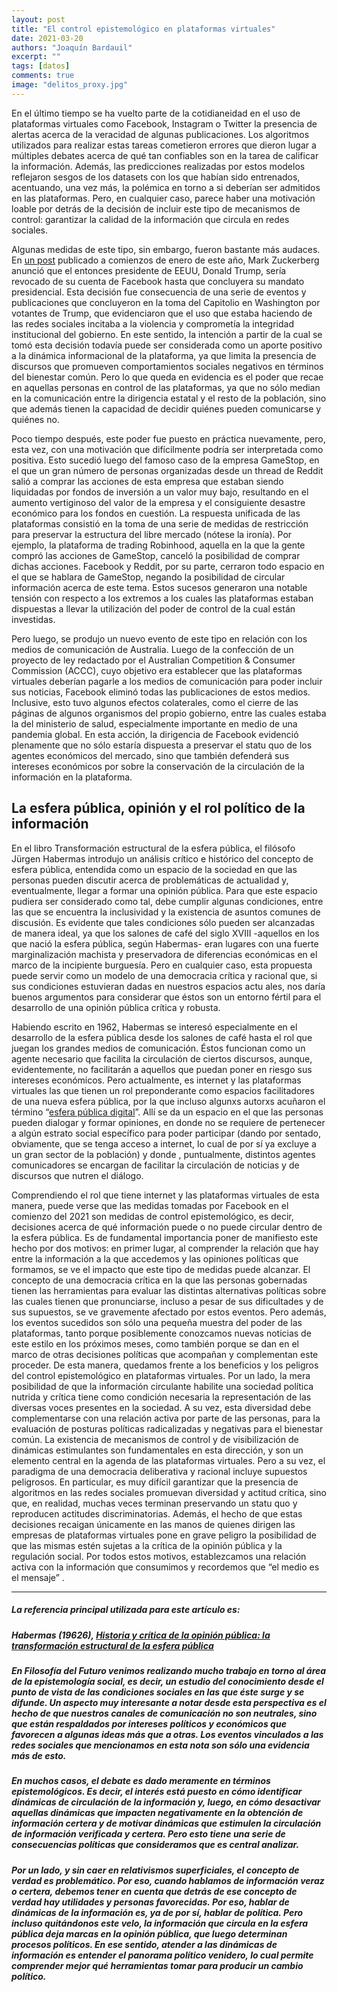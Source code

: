 ```yaml
---
layout: post
title: "El control epistemológico en plataformas virtuales"
date: 2021-03-20
authors: "Joaquín Bardauil"
excerpt: ""
tags: [datos]
comments: true
image: "delitos_proxy.jpg"
---
```


En el último tiempo se ha vuelto parte de la cotidianeidad en el uso de plataformas virtuales como Facebook, Instagram o Twitter la presencia de alertas acerca de la veracidad de algunas publicaciones. Los algoritmos utilizados para realizar estas tareas cometieron errores que dieron lugar a múltiples debates acerca de qué tan confiables son en la tarea de calificar la información. Además, las predicciones realizadas por estos modelos reflejaron sesgos de los datasets con los que habían sido entrenados, acentuando, una vez más, la polémica en torno a si deberían ser admitidos en las plataformas. Pero, en cualquier caso, parece haber una motivación loable por detrás de la decisión de incluir este tipo de mecanismos de control: garantizar la calidad de la información que circula en redes sociales.

Algunas medidas de este tipo, sin embargo, fueron bastante más audaces. En [un post](https://www.facebook.com/zuck/posts/10112681480907401) publicado a comienzos de enero de este año, Mark Zuckerberg anunció que el entonces presidente de EEUU, Donald Trump, sería revocado de su cuenta de Facebook hasta que concluyera su mandato presidencial. Esta decisión fue consecuencia de una serie de eventos y publicaciones que concluyeron en la toma del Capitolio en Washington por votantes de Trump, que evidenciaron que el uso que estaba haciendo de las redes sociales incitaba a la violencia y comprometía la integridad institucional del gobierno. En este sentido, la intención a partir de la cual se tomó esta decisión todavía puede ser considerada como un aporte positivo a la dinámica informacional de la plataforma, ya que limita la presencia de discursos que promueven comportamientos sociales negativos en términos del bienestar común. Pero lo que queda en evidencia es el poder que recae en aquellas
personas en control de las plataformas, ya que no sólo median en la comunicación entre la dirigencia estatal y el resto de la población, sino que además tienen la capacidad de decidir quiénes pueden comunicarse y quiénes no.

Poco tiempo después, este poder fue puesto en práctica nuevamente, pero, esta vez, con una motivación que difícilmente podría ser interpretada como positiva. Esto sucedió luego del famoso caso de la empresa GameStop, en el que un gran número de personas organizadas desde un thread de Reddit salió a comprar las acciones de esta empresa que estaban siendo liquidadas por fondos de inversión a un valor muy bajo, resultando en el aumento vertiginoso del valor de la empresa y el consiguiente desastre económico para los fondos en cuestión. La respuesta unificada de las plataformas  consistió en la toma de una serie de medidas de restricción para preservar la estructura del libre mercado (nótese la ironía). Por ejemplo, la plataforma de trading Robinhood, aquella en la que la gente compró las acciones de GameStop, canceló la posibilidad de comprar dichas acciones. Facebook y Reddit, por su parte, cerraron todo espacio en el que se hablara de GameStop, negando la posibilidad de circular
información acerca de este tema. Estos sucesos generaron una notable tensión con respecto a los extremos a los cuales las plataformas estaban dispuestas a llevar la utilización del poder de control de la cual están investidas.

Pero luego, se produjo un nuevo evento de este tipo en relación con los medios de comunicación de Australia. Luego de la confección de un proyecto de ley redactado por el Australian Competition & Consumer Commission (ACCC), cuyo objetivo era establecer que las plataformas virtuales deberían pagarle a los medios de comunicación para poder incluir sus noticias, Facebook eliminó todas las publicaciones de estos medios. Inclusive, esto tuvo algunos efectos colaterales, como el cierre de las páginas de algunos organismos del propio gobierno, entre las cuales estaba la del ministerio de salud, especialmente importante en medio de una pandemia global. En esta acción, la dirigencia de Facebook evidenció plenamente que no sólo estaría dispuesta a preservar el statu quo de los agentes económicos del mercado, sino que también defenderá sus intereses económicos por sobre la conservación de la circulación de la información en la plataforma.


## La esfera pública, opinión y el rol político de la información

En el libro Transformación estructural de la esfera pública, el filósofo Jürgen Habermas introdujo un análisis crítico e histórico del concepto de esfera pública, entendida como un espacio de la sociedad en que las personas pueden discutir acerca de problemáticas de actualidad y, eventualmente, llegar a formar una opinión pública. Para que este espacio pudiera ser considerado como tal, debe cumplir algunas condiciones, entre las que se encuentra la inclusividad y la existencia de asuntos comunes de discusión. Es evidente que tales condiciones sólo pueden ser alcanzadas de manera ideal, ya que los salones de café del siglo XVIII -aquellos en los que nació la esfera pública, según Habermas- eran lugares con una fuerte marginalización machista y preservadora de diferencias económicas en el marco de la incipiente burguesía. Pero en cualquier caso, esta propuesta puede servir como un modelo de una democracia crítica y racional que, si sus condiciones estuvieran dadas en nuestros espacios actu
ales, nos daría buenos argumentos para considerar que éstos son un entorno fértil para el desarrollo de una opinión pública crítica y robusta.

Habiendo escrito en 1962, Habermas se interesó especialmente en el desarrollo de la esfera pública desde los salones de café hasta el rol que juegan los grandes medios de comunicación. Éstos funcionan como un agente necesario que facilita la circulación de ciertos discursos, aunque, evidentemente, no facilitarán a aquellos que puedan poner en riesgo sus intereses económicos. Pero actualmente, es internet y las plataformas virtuales las que tienen un rol preponderante como espacios facilitadores de una nueva esfera pública, por la que incluso algunxs autorxs acuñaron el término “[esfera pública digital](https://en.wikipedia.org/wiki/Politics_and_technology#The_digital_public_sphere)”. Allí se da un espacio en el que las personas pueden dialogar y formar opiniones, en donde no se requiere de pertenecer a algún estrato social específico para poder participar (dando por sentado, obviamente, que se tenga acceso a internet, lo cual de por sí ya excluye a un gran sector de la población) y donde
, puntualmente, distintos agentes comunicadores se encargan de facilitar la circulación de noticias y de discursos que nutren el diálogo.

Comprendiendo el rol que tiene internet y las plataformas virtuales de esta manera, puede verse que las medidas tomadas por Facebook en el comienzo del 2021 son medidas de control epistemológico, es decir, decisiones acerca de qué información puede o no puede circular dentro de la esfera pública. Es de fundamental importancia poner de manifiesto este hecho por dos motivos: en primer lugar, al comprender la relación que hay entre la información a la que accedemos y las opiniones políticas que formamos, se ve el impacto que este tipo de medidas puede alcanzar. El concepto de una democracia crítica en la que las personas gobernadas tienen las herramientas para evaluar las distintas alternativas políticas sobre las cuales tienen que pronunciarse, incluso a pesar de sus dificultades y de sus supuestos, se ve gravemente afectado por estos eventos. Pero además, los eventos sucedidos son sólo una pequeña muestra del poder de las plataformas, tanto porque posiblemente conozcamos nuevas noticias de
este estilo en los próximos meses, como también porque se dan en el marco de otras decisiones políticas que acompañan y complementan este proceder.
De esta manera, quedamos frente a los beneficios y los peligros del control epistemológico en plataformas virtuales. Por un lado, la mera posibilidad de que la información circulante habilite una sociedad política nutrida y crítica tiene como condición necesaria la representación de las diversas voces presentes en la sociedad. A su vez, esta diversidad debe complementarse con una relación activa por parte de las personas, para la evaluación de posturas políticas radicalizadas y negativas para el bienestar común. La existencia de mecanismos de control y de visibilización de dinámicas estimulantes son fundamentales en esta dirección, y son un elemento central en la agenda de las plataformas virtuales. Pero a su vez, el paradigma de una democracia deliberativa y racional incluye supuestos peligrosos. En particular, es muy difícil garantizar que la presencia de algoritmos en las redes sociales promuevan diversidad y actitud crítica, sino que, en realidad, muchas veces terminan preservando un
statu quo y reproducen actitudes discriminatorias. Además, el hecho de que estas decisiones recaigan únicamente en las manos de quienes dirigen las empresas de plataformas virtuales pone en grave peligro la posibilidad de que las mismas  estén sujetas a la crítica de la opinión pública y la regulación social. Por todos estos motivos, establezcamos una relación activa con la información que consumimos y recordemos que “el medio es el mensaje”
.

---

##### La referencia principal utilizada para este artículo es:

##### Habermas (19626), [Historia y crítica de la opinión pública: la transformación estructural de la esfera pública](http://ffyl1.uncu.edu.ar/IMG/pdf/Habermas_Historia_y_critica_de_la_opinion_publica.pdf)

##### En Filosofía del Futuro venimos realizando mucho trabajo en torno al área de la epistemología social, es decir, un estudio del conocimiento desde el punto de vista de las condiciones sociales en las que éste surge y se difunde. Un aspecto muy interesante a notar desde esta perspectiva es el hecho de que nuestros canales de comunicación no son neutrales, sino que están respaldados por intereses políticos y económicos que favorecen a algunas ideas más que a otras. Los eventos vinculados a las redes sociales que mencionamos en esta nota son sólo una evidencia más de esto.

##### En muchos casos, el debate es dado meramente en términos epistemológicos. Es decir, el interés está puesto en cómo identificar dinámicas de circulación de la información y, luego, en cómo desactivar aquellas dinámicas que impacten negativamente en la obtención de información certera y de motivar dinámicas que estimulen la circulación de información verificada y certera. Pero esto tiene una serie de consecuencias políticas que consideramos que es central analizar.

##### Por un lado, y sin caer en relativismos superficiales, el concepto de verdad es problemático. Por eso, cuando hablamos de información veraz o certera, debemos tener en cuenta que detrás de ese concepto de verdad hay utilidades y personas favorecidas. Por eso, hablar de dinámicas de la información es, ya de por sí, hablar de política. Pero incluso quitándonos este velo, la información que circula en la esfera pública deja marcas en la opinión pública, que luego determinan procesos políticos. En ese sentido, atender a las dinámicas de información es entender el panorama político venidero, lo cual permite comprender mejor qué herramientas tomar para producir un cambio político.
